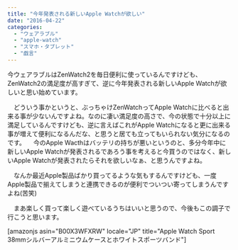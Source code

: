 ```yaml
---
title: "今年発表される新しいApple Watchが欲しい"
date: "2016-04-22"
categories: 
  - "ウェアラブル"
  - "apple-watch"
  - "スマホ・タブレット"
  - "戯言"
---
```


今ウェアラブルはZenWatch2を毎日便利に使っているんですけども、ZenWatch2の満足度が高すぎて、逆に今年発表される新しいApple Watchが欲しいと思い始めています。

　どういう事かというと、ぶっちゃけZenWatchってApple Watchに比べると出来る事が少ないんですよね。なのに凄い満足度の高さで、今の状態で十分以上に満足しているんですけども、逆に言えばこれがApple Watchになると更に出来る事が増えて便利になるんだな、と思うと居ても立ってもいられない気分になるのです。 　今のApple Wacthはバッテリの持ちが悪いというのと、多分今年中に新しいApple Watchが発表されるであろう事を考えると今買うのではなく、新しいApple Watchが発表されたらそれを欲しいなぁ、と思うんですよね。

　なんか最近Apple製品ばかり買ってるような気もするんですけども、一度Apple製品で揃えてしまうと連携できるのが便利でついつい寄ってしまうんですよね(苦笑)

　まあ楽しく買って楽しく遊べているうちはいいと思うので、今後もこの調子で行こうと思います。

\[amazonjs asin="B00X3WFXRW" locale="JP" title="Apple Watch Sport 38mmシルバーアルミニウムケースとホワイトスポーツバンド"\]
